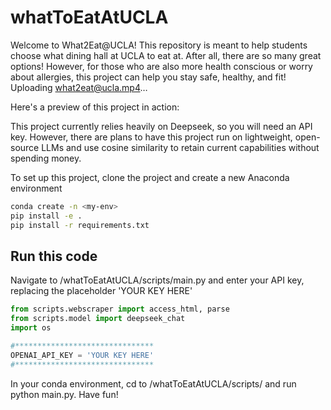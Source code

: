 # whatToEatAtUCLA

Welcome to What2Eat@UCLA! This repository is meant to help students choose what dining hall at UCLA to eat at. After all, there are so many great options! However, for those who are also more health conscious or worry about allergies, this project can help you stay safe, healthy, and fit! 
Uploading what2eat@ucla.mp4…


Here's a preview of this project in action:




This project currently relies heavily on Deepseek, so you will need an API key. However, there are plans to have this project run on lightweight, open-source LLMs and use cosine similarity to retain current capabilities without spending money. 

To set up this project, clone the project and create a new Anaconda environment

```sh
conda create -n <my-env>
pip install -e .
pip install -r requirements.txt
```

## Run this code
Navigate to /whatToEatAtUCLA/scripts/main.py and enter your API key, replacing the placeholder 'YOUR KEY HERE'

```python
from scripts.webscraper import access_html, parse 
from scripts.model import deepseek_chat
import os 

#*******************************
OPENAI_API_KEY = 'YOUR KEY HERE'
#*******************************
```

In your conda environment, cd to /whatToEatAtUCLA/scripts/ and run python main.py. 
Have fun!


